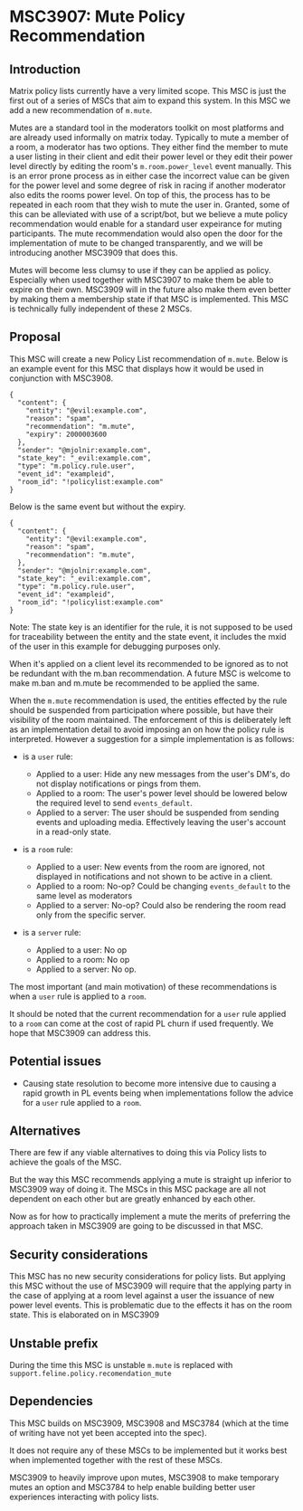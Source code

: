 # MSC3907: Mute Policy Recommendation

## Introduction

Matrix policy lists currently have a very limited scope. This MSC is just the first out of a series
of MSCs that aim to expand this system. In this MSC we add a new recommendation of `m.mute`.

Mutes are a standard tool in the moderators toolkit on most platforms and are already
used informally on matrix today.
Typically to mute a member of a room, a moderator has two options. They either find the member
to mute a user listing in their client and edit their power level or they
edit their power level directly by editing the room's `m.room.power_level` event manually.
This is an error prone process as in either case the incorrect value can be given for the power
level and some degree of risk in racing if another moderator also edits the rooms power level.
On top of this, the process has to be repeated in each room that they wish to mute the user in.
Granted, some of this can be alleviated with use of a script/bot, but we believe a mute policy
recommendation would enable for a standard user expeirance for muting participants.
The mute recommendation would also open the door for the implementation of mute to be
changed transparently, and we will be introducing another MSC3909 that does this.

Mutes will become less clumsy to use if they can be applied as policy. Especially when used together with
MSC3907 to make them be able to expire on their own. MSC3909 will in the future also make them even better
by making them a membership state if that MSC is implemented. This MSC is technically fully independent
of these 2 MSCs.

## Proposal

This MSC will create a new Policy List recommendation of `m.mute`. Below is an example event for this MSC
that displays how it would be used in conjunction with MSC3908.

```
{
  "content": {
    "entity": "@evil:example.com",
    "reason": "spam",
    "recommendation": "m.mute",
    "expiry": 2000003600
  },
  "sender": "@mjolnir:example.com",
  "state_key": "_evil:example.com",
  "type": "m.policy.rule.user",
  "event_id": "exampleid",
  "room_id": "!policylist:example.com"
}
```

Below is the same event but without the expiry.

```
{
  "content": {
    "entity": "@evil:example.com",
    "reason": "spam",
    "recommendation": "m.mute",
  },
  "sender": "@mjolnir:example.com",
  "state_key": "_evil:example.com",
  "type": "m.policy.rule.user",
  "event_id": "exampleid",
  "room_id": "!policylist:example.com"
}
```

Note: The state key is an identifier for the rule, it is not supposed to be used for traceability
between the entity and the state event, it includes the mxid of the user in this example
for debugging purposes only.

When it's applied on a client level its recommended to be ignored as to not be redundant with the m.ban
recommendation. A future MSC is welcome to make m.ban and m.mute be recommended to be applied the same.

When the `m.mute` recommendation is used, the entities effected by the rule should be suspended from
participation where possible, but have their visibility of the room maintained.
The enforcement of this is deliberately left as an implementation detail to avoid imposing an on how
the policy rule is interpreted. However a suggestion for a simple implementation is as follows:

* is a `user` rule:
  + Applied to a user: Hide any new messages from the user's DM's, do not display notifications
    or pings from them.
  + Applied to a room: The user's power level should be lowered below the required level to send
    `events_default`.
  + Applied to a server: The user should be suspended from sending events and uploading media.
    Effectively leaving the user's account in a read-only state.

* is a `room` rule:
  + Applied to a user: New events from the room are ignored, not displayed in notifications and
    not shown to be active in a client.
  + Applied to a room: No-op? Could be changing `events_default` to the same level as moderators
  + Applied to a server: No-op? Could also be rendering the room read only from the specific server.

* is a `server` rule:
  + Applied to a user: No op
  + Applied to a room: No op
  + Applied to a server: No op.

The most important (and main motivation)
of these recommendations is when a `user` rule is applied to a `room`.

It should be noted that the current recommendation for a `user` rule applied to a `room`
can come at the cost of rapid PL churn if used frequently. We hope that MSC3909 can address this.

## Potential issues

- Causing state resolution to become more intensive due to causing a rapid growth in PL events being
  when implementations follow the advice for a `user` rule applied to a `room`.

## Alternatives

There are few if any viable alternatives to doing this via Policy lists to achieve the goals of the MSC.

But the way this MSC recommends applying a mute is straight up inferior to MSC3909 way of doing it.
The MSCs in this MSC package are all not dependent on each other but are greatly enhanced by each other.

Now as for how to practically implement a mute the merits of preferring the approach taken in MSC3909
are going to be discussed in that MSC.

## Security considerations

This MSC has no new security considerations for policy lists. But applying this MSC without the use of
MSC3909 will require that the applying party in the case of applying at a room level against a user
the issuance of new power level events. This is problematic due to the effects it has on the room state.
This is elaborated on in MSC3909

## Unstable prefix

During the time this MSC is unstable `m.mute` is replaced with `support.feline.policy.recomendation_mute`

## Dependencies

This MSC builds on MSC3909, MSC3908 and MSC3784 (which at the time of writing have not yet been accepted
into the spec).

It does not require any of these MSCs to be implemented but it works best when implemented together with the rest of these MSCs.

MSC3909 to heavily improve upon mutes, MSC3908 to make temporary mutes an option
and MSC3784 to help enable building better user experiences interacting with policy lists.
